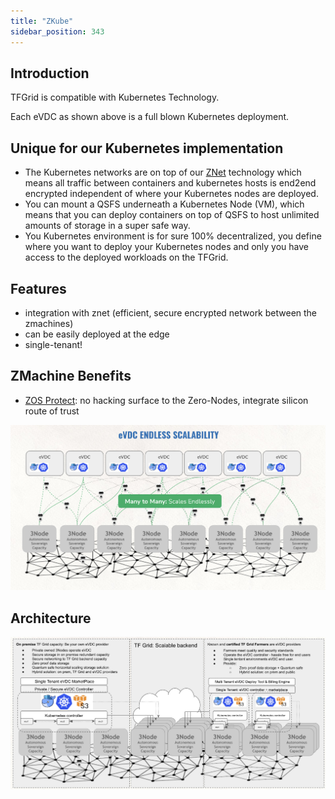 ```yaml
---
title: "ZKube"
sidebar_position: 343
---
```






## Introduction

TFGrid is compatible with Kubernetes Technology.

Each eVDC as shown above is a full blown Kubernetes deployment.

## Unique for our Kubernetes implementation

- The Kubernetes networks are on top of our [ZNet](../network_toc/znet) technology which means all traffic between containers and kubernetes hosts is end2end encrypted independent of where your Kubernetes nodes are deployed.
- You can mount a QSFS underneath a Kubernetes Node (VM), which means that you can deploy containers on top of QSFS to host unlimited amounts of storage in a super safe way.
- You Kubernetes environment is for sure 100% decentralized, you define where you want to deploy your Kubernetes nodes and only you have access to the deployed workloads on the TFGrid.

## Features

*   integration with znet (efficient, secure encrypted network between the zmachines)
*   can be easily deployed at the edge
*   single-tenant!

## ZMachine Benefits

*   [ZOS Protect](../zos_advantages#zero-os-protect): no hacking surface to the Zero-Nodes, integrate silicon route of trust


![](./img/kubernetes_0_.jpg)

## Architecture

![](./img/zkube_architecture_.jpg)
